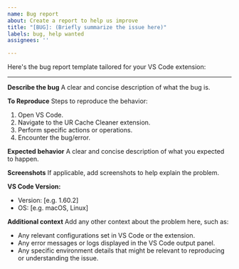 ```yaml
---
name: Bug report
about: Create a report to help us improve
title: "[BUG]: (Briefly summarize the issue here)"
labels: bug, help wanted
assignees: ''

---
```


Here's the bug report template tailored for your VS Code extension:

---

**Describe the bug**
A clear and concise description of what the bug is.

**To Reproduce**
Steps to reproduce the behavior:
1. Open VS Code.
2. Navigate to the UR Cache Cleaner extension.
3. Perform specific actions or operations.
4. Encounter the bug/error.

**Expected behavior**
A clear and concise description of what you expected to happen.

**Screenshots**
If applicable, add screenshots to help explain the problem.

**VS Code Version:**
 - Version: [e.g. 1.60.2]
 - OS: [e.g. macOS, Linux]

**Additional context**
Add any other context about the problem here, such as:
- Any relevant configurations set in VS Code or the extension.
- Any error messages or logs displayed in the VS Code output panel.
- Any specific environment details that might be relevant to reproducing or understanding the issue.
